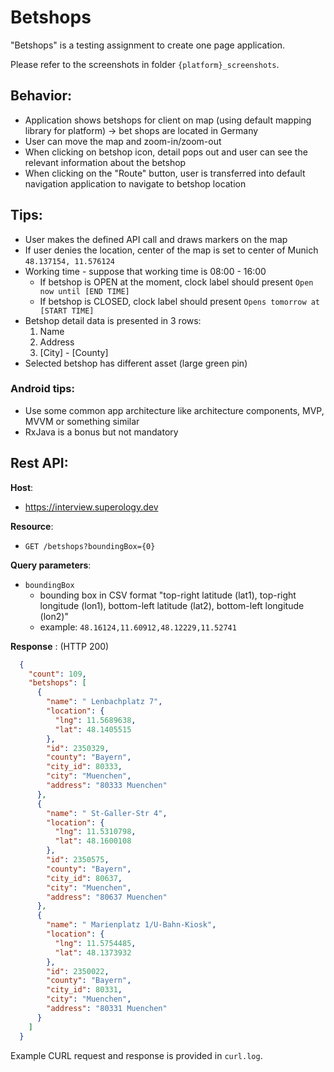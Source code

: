 # Betshops

"Betshops"  is a testing assignment to create one page application.

Please refer to the screenshots in folder `{platform}_screenshots`.

## Behavior:

* Application shows betshops for client on map (using default mapping library for platform) -> bet shops are located in Germany
* User can move the map and zoom-in/zoom-out
* When clicking on betshop icon, detail pops out and user can see the relevant information about the betshop
* When clicking on the "Route" button, user is transferred into default navigation application to navigate to betshop location

## Tips:

* User makes the defined API call and draws markers on the map
* If user denies the location, center of the map is set to center of Munich `48.137154, 11.576124`
* Working time - suppose that working time is 08:00 - 16:00
  * If betshop is OPEN at the moment, clock label should present `Open now until [END TIME]`
  * If betshop is CLOSED, clock label should present `Opens tomorrow at [START TIME]`
* Betshop detail data is presented in 3 rows:
  1. Name
  2. Address
  3. [City] - [County]
* Selected betshop has different asset (large green pin)

### Android tips:

* Use some common app architecture like architecture components, MVP, MVVM or something similar
* RxJava is a bonus but not mandatory

## Rest API:

**Host**:

* https://interview.superology.dev

**Resource**:

* `GET /betshops?boundingBox={0}`

**Query parameters**:

 * `boundingBox`
   * bounding box in CSV format "top-right latitude (lat1), top-right longitude (lon1), bottom-left latitude (lat2), bottom-left longitude (lon2)"
   * example: `48.16124,11.60912,48.12229,11.52741`

 **Response** : (HTTP 200)

```json
  {
    "count": 109,
    "betshops": [
      {
        "name": " Lenbachplatz 7",
        "location": {
          "lng": 11.5689638,
          "lat": 48.1405515
        },
        "id": 2350329,
        "county": "Bayern",
        "city_id": 80333,
        "city": "Muenchen",
        "address": "80333 Muenchen"
      },
      {
        "name": " St-Galler-Str 4",
        "location": {
          "lng": 11.5310798,
          "lat": 48.1600108
        },
        "id": 2350575,
        "county": "Bayern",
        "city_id": 80637,
        "city": "Muenchen",
        "address": "80637 Muenchen"
      },
      {
        "name": " Marienplatz 1/U-Bahn-Kiosk",
        "location": {
          "lng": 11.5754485,
          "lat": 48.1373932
        },
        "id": 2350022,
        "county": "Bayern",
        "city_id": 80331,
        "city": "Muenchen",
        "address": "80331 Muenchen"
      }
    ]
  }
```


Example CURL request and response is provided in `curl.log`.
